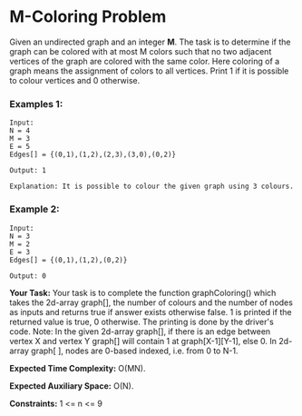 # M-Coloring Problem

Given an undirected graph and an integer **M**. The task is to determine if the graph can be colored with at most M colors such that no two adjacent vertices of the graph are colored with the same color. Here coloring of a graph means the assignment of colors to all vertices. Print 1 if it is possible to colour vertices and 0 otherwise.

### Examples 1:
```
Input:
N = 4
M = 3
E = 5
Edges[] = {(0,1),(1,2),(2,3),(3,0),(0,2)}

Output: 1

Explanation: It is possible to colour the given graph using 3 colours.
```

### Example 2:
```
Input:
N = 3
M = 2
E = 3
Edges[] = {(0,1),(1,2),(0,2)}

Output: 0
```
**Your Task:**
Your task is to complete the function graphColoring() which takes the 2d-array graph[], the number of colours and the number of nodes as inputs and returns true if answer exists otherwise false. 1 is printed if the returned value is true, 0 otherwise. The printing is done by the driver's code.
Note: In the given 2d-array graph[], if there is an edge between vertex X and vertex Y graph[] will contain 1 at graph[X-1][Y-1], else 0. In 2d-array graph[ ], nodes are 0-based indexed, i.e. from 0 to N-1.

**Expected Time Complexity:** O(MN).

**Expected Auxiliary Space:** O(N).

**Constraints:**
1 <= n <= 9